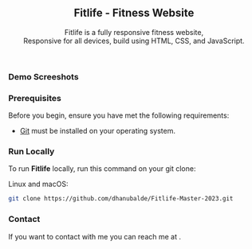<div align="center">

  <h2 align="center">Fitlife - Fitness Website</h2>

Fitlife is a fully responsive fitness website, <br />Responsive for all devices, build using HTML, CSS, and JavaScript.

</div>

<br />

### Demo Screeshots

### Prerequisites

Before you begin, ensure you have met the following requirements:

- [Git](https://git-scm.com/downloads 'Download Git') must be installed on your operating system.

### Run Locally

To run **Fitlife** locally, run this command on your git clone:

Linux and macOS:

```bash
git clone https://github.com/dhanubalde/Fitlife-Master-2023.git
```

### Contact

If you want to contact with me you can reach me at .
